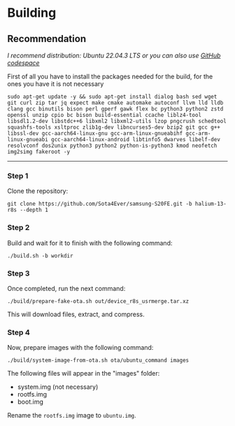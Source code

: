 # Building

## Recommendation

*I recommend distribution: Ubuntu 22.04.3 LTS*
*or you can also use [GitHub codespace](https://github.com/features/codespaces)*

First of all you have to install the packages needed for the build, for the ones you have it is not necessary

```
sudo apt-get update -y && sudo apt-get install dialog bash sed wget git curl zip tar jq expect make cmake automake autoconf llvm lld lldb clang gcc binutils bison perl gperf gawk flex bc python3 python2 zstd openssl unzip cpio bc bison build-essential ccache liblz4-tool libsdl1.2-dev libstdc++6 libxml2 libxml2-utils lzop pngcrush schedtool squashfs-tools xsltproc zlib1g-dev libncurses5-dev bzip2 git gcc g++ libssl-dev gcc-aarch64-linux-gnu gcc-arm-linux-gnueabihf gcc-arm-linux-gnueabi gcc-aarch64-linux-android libtinfo5 dwarves libelf-dev resolvconf dos2unix python3 python2 python-is-python3 kmod neofetch img2simg fakeroot -y
```
----------------------

### Step 1
Clone the repository:
```
git clone https://github.com/Sota4Ever/samsung-S20FE.git -b halium-13-r8s --depth 1
```

### Step 2
Build and wait for it to finish with the following command:
```
./build.sh -b workdir
```

### Step 3
Once completed, run the next command:
```
./build/prepare-fake-ota.sh out/device_r8s_usrmerge.tar.xz
```

This will download files, extract, and compress.

### Step 4
Now, prepare images with the following command:
```
./build/system-image-from-ota.sh ota/ubuntu_command images
```

The following files will appear in the "images" folder:

 - system.img (not necessary)
 - rootfs.img            
 - boot.img

Rename the `rootfs.img` image to `ubuntu.img`.
